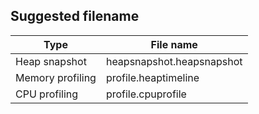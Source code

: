 ## Suggested filename

| Type | File name |
| ---- | --------- |
| Heap snapshot | heapsnapshot.heapsnapshot |
| Memory profiling | profile.heaptimeline |
| CPU profiling | profile.cpuprofile |
